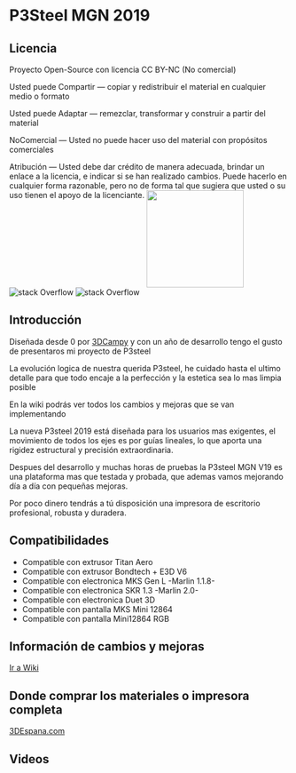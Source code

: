 # P3Steel MGN 2019

## Licencia
Proyecto Open-Source con licencia CC BY-NC (No comercial)

Usted puede Compartir — copiar y redistribuir el material en cualquier medio o formato

Usted puede Adaptar — remezclar, transformar y construir a partir del material

NoComercial — Usted no puede hacer uso del material con propósitos comerciales

Atribución — Usted debe dar crédito de manera adecuada, brindar un enlace a la licencia, e indicar si se han realizado cambios. Puede hacerlo en cualquier forma razonable, pero no de forma tal que sugiera que usted o su uso tienen el apoyo de la licenciante.
<img align="top" width=175 src="https://wiki.3despana.com/images/5/5a/Cad_v19.png" />
![stack Overflow](https://wiki.3despana.com/images/5/5a/Cad_v19.png)
![stack Overflow](https://wiki.3despana.com/images/9/92/P3steelmgn2019.jpg) 


##  Introducción
Diseñada desde 0 por [3DCampy](https://blog.3despana.com/sobre-mi/) y con un año de desarrollo tengo el gusto de presentaros mi proyecto de P3steel

La evolución logica de nuestra querida P3steel, he cuidado hasta el ultimo detalle para que todo encaje a la perfección y la estetica sea lo mas limpia posible

En la wiki podrás ver todos los cambios y mejoras que se van implementando

La nueva P3steel 2019 está diseñada para los usuarios mas exigentes, el movimiento de todos los ejes es por guías lineales, lo que aporta una rigidez estructural y precisión extraordinaria.

Despues del desarrollo y muchas horas de pruebas la P3steel MGN V19 es una plataforma mas que testada y probada, que ademas vamos mejorando día a día con pequeñas mejoras.

Por poco dinero tendrás a tú disposición una impresora de escritorio profesional, robusta y duradera.

## Compatibilidades
- Compatible con extrusor Titan Aero
- Compatible con extrusor Bondtech + E3D V6
- Compatible con electronica MKS Gen L -Marlin 1.1.8-
- Compatible con electronica SKR 1.3 -Marlin 2.0-
- Compatible con electronica Duet 3D
- Compatible con pantalla MKS Mini 12864
- Compatible con pantalla Mini12864 RGB

## Información de cambios y mejoras
[Ir a Wiki](https://wiki.3despana.com/index.php?title=P3Steel_MGN_2019)

## Donde comprar los materiales o impresora completa
[3DEspana.com](https://3despana.com)

## Videos
